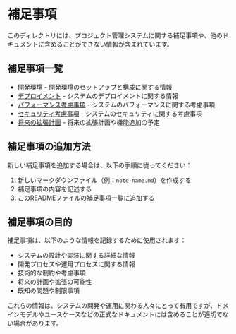 # 補足事項

このディレクトリには、プロジェクト管理システムに関する補足事項や、他のドキュメントに含めることができない情報が含まれています。

## 補足事項一覧

- [開発環境](./development-environment.md) - 開発環境のセットアップと構成に関する情報
- [デプロイメント](./deployment.md) - システムのデプロイメントに関する情報
- [パフォーマンス考慮事項](./performance-considerations.md) - システムのパフォーマンスに関する考慮事項
- [セキュリティ考慮事項](./security-considerations.md) - システムのセキュリティに関する考慮事項
- [将来の拡張計画](./future-extensions.md) - 将来の拡張計画や機能追加の予定

## 補足事項の追加方法

新しい補足事項を追加する場合は、以下の手順に従ってください：

1. 新しいマークダウンファイル（例：`note-name.md`）を作成する
2. 補足事項の内容を記述する
3. このREADMEファイルの補足事項一覧に追加する

## 補足事項の目的

補足事項は、以下のような情報を記録するために使用されます：

- システムの設計や実装に関する詳細な情報
- 開発プロセスや運用プロセスに関する情報
- 技術的な制約や考慮事項
- 将来の計画や拡張の可能性
- 既知の問題や制限事項

これらの情報は、システムの開発や運用に関わる人々にとって有用ですが、ドメインモデルやユースケースなどの正式なドキュメントには含めることが適切でない場合があります。
